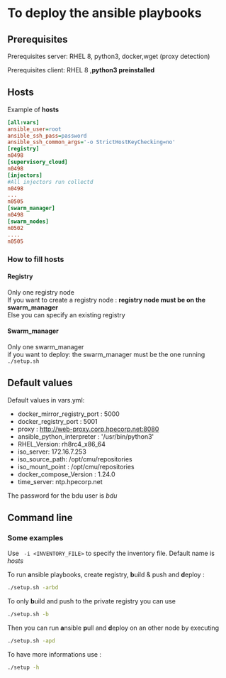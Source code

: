 # To deploy the ansible playbooks

## Prerequisites

Prerequisites server: RHEL 8, python3, docker,wget (proxy detection)

Prerequisites client: RHEL 8 ,**python3 preinstalled**

## Hosts

Example of **hosts**
```ini
[all:vars]
ansible_user=root
ansible_ssh_pass=password
ansible_ssh_common_args='-o StrictHostKeyChecking=no'
[registry]
n0498
[supervisory_cloud]
n0498
[injectors]
#All injectors run collectd
n0498
...
n0505
[swarm_manager]
n0498
[swarm_nodes]
n0502
....
n0505
```

### How to fill hosts
#### Registry
Only one registry node  
If you want to create a registry node : **registry node must be on the swarm_manager**  
Else you can specify an existing registry  
#### Swarm_manager
Only one swarm_manager  
if you want to deploy: the swarm_manager must be the one running `./setup.sh`  

## Default values

Default values in vars.yml:
* docker_mirror_registry_port : 5000
* docker_registry_port : 5001
* proxy : http://web-proxy.corp.hpecorp.net:8080
* ansible_python_interpreter : '/usr/bin/python3'
* RHEL_Version: rh8rc4_x86_64
* iso_server: 172.16.7.253
* iso_source_path: /opt/cmu/repositories
* iso_mount_point : /opt/cmu/repositories
* docker_compose_Version : 1.24.0
* time_server: ntp.hpecorp.net


The password for the bdu user is *bdu*

## Command line

### Some examples 

Use ` -i <INVENTORY_FILE>` to specify the inventory file. Default name is *hosts*  

To run **a**nsible playbooks, create **r**egistry, **b**uild & push  and **d**eploy :
```bash
./setup.sh -arbd 
```


To only **b**uild and push to the private registry you can use
```bash
./setup.sh -b 
```
Then you can run **a**nsible **p**ull and **d**eploy on an other node by executing
```bash
./setup.sh -apd 
```


To have more informations use :
```bash
./setup -h
```